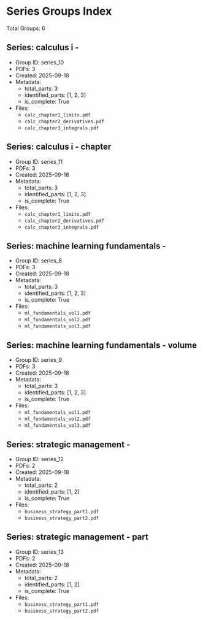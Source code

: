 # Series Groups Index
Total Groups: 6

## Series: calculus i -
- Group ID: series_10
- PDFs: 3
- Created: 2025-09-18
- Metadata:
  - total_parts: 3
  - identified_parts: [1, 2, 3]
  - is_complete: True
- Files:
  - `calc_chapter1_limits.pdf`
  - `calc_chapter2_derivatives.pdf`
  - `calc_chapter3_integrals.pdf`

## Series: calculus i - chapter
- Group ID: series_11
- PDFs: 3
- Created: 2025-09-18
- Metadata:
  - total_parts: 3
  - identified_parts: [1, 2, 3]
  - is_complete: True
- Files:
  - `calc_chapter1_limits.pdf`
  - `calc_chapter2_derivatives.pdf`
  - `calc_chapter3_integrals.pdf`

## Series: machine learning fundamentals -
- Group ID: series_8
- PDFs: 3
- Created: 2025-09-18
- Metadata:
  - total_parts: 3
  - identified_parts: [1, 2, 3]
  - is_complete: True
- Files:
  - `ml_fundamentals_vol1.pdf`
  - `ml_fundamentals_vol2.pdf`
  - `ml_fundamentals_vol3.pdf`

## Series: machine learning fundamentals - volume
- Group ID: series_9
- PDFs: 3
- Created: 2025-09-18
- Metadata:
  - total_parts: 3
  - identified_parts: [1, 2, 3]
  - is_complete: True
- Files:
  - `ml_fundamentals_vol1.pdf`
  - `ml_fundamentals_vol2.pdf`
  - `ml_fundamentals_vol3.pdf`

## Series: strategic management -
- Group ID: series_12
- PDFs: 2
- Created: 2025-09-18
- Metadata:
  - total_parts: 2
  - identified_parts: [1, 2]
  - is_complete: True
- Files:
  - `business_strategy_part1.pdf`
  - `business_strategy_part2.pdf`

## Series: strategic management - part
- Group ID: series_13
- PDFs: 2
- Created: 2025-09-18
- Metadata:
  - total_parts: 2
  - identified_parts: [1, 2]
  - is_complete: True
- Files:
  - `business_strategy_part1.pdf`
  - `business_strategy_part2.pdf`
